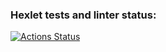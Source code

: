 ### Hexlet tests and linter status:
[![Actions Status](https://github.com/Pletennyy2/rails-project-64/actions/workflows/hexlet-check.yml/badge.svg)](https://github.com/Pletennyy2/rails-project-64/actions)